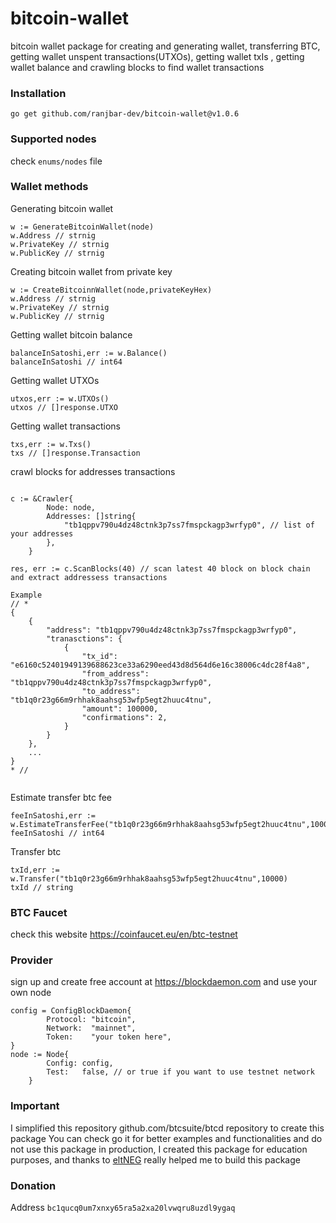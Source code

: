 # bitcoin-wallet
bitcoin wallet package for creating and generating wallet, transferring BTC, getting wallet unspent transactions(UTXOs), getting wallet txIs , getting wallet balance and crawling blocks to find wallet transactions

### Installation
```
go get github.com/ranjbar-dev/bitcoin-wallet@v1.0.6
```

### Supported nodes
check `enums/nodes` file  

### Wallet methods

Generating bitcoin wallet
```
w := GenerateBitcoinWallet(node)
w.Address // strnig 
w.PrivateKey // strnig 
w.PublicKey // strnig 
```

Creating bitcoin wallet from private key
```
w := CreateBitcoinnWallet(node,privateKeyHex)
w.Address // strnig 
w.PrivateKey // strnig 
w.PublicKey // strnig 
```

Getting wallet bitcoin balance
```
balanceInSatoshi,err := w.Balance()
balanceInSatoshi // int64
```

Getting wallet UTXOs
```
utxos,err := w.UTXOs()
utxos // []response.UTXO
```

Getting wallet transactions
```
txs,err := w.Txs()
txs // []response.Transaction
```

crawl blocks for addresses transactions
```

c := &Crawler{
		Node: node, 
		Addresses: []string{
			"tb1qppv790u4dz48ctnk3p7ss7fmspckagp3wrfyp0", // list of your addresses
		},
	}
	
res, err := c.ScanBlocks(40) // scan latest 40 block on block chain and extract addressess transactions 

Example 
// *
{
    {
        "address": "tb1qppv790u4dz48ctnk3p7ss7fmspckagp3wrfyp0",
        "tranasctions": {
            {
                "tx_id": "e6160c52401949139688623ce33a6290eed43d8d564d6e16c38006c4dc28f4a8",
                "from_address": "tb1qppv790u4dz48ctnk3p7ss7fmspckagp3wrfyp0",
                "to_address": "tb1q0r23g66m9rhhak8aahsg53wfp5egt2huuc4tnu",
                "amount": 100000,
                "confirmations": 2,
            }
        }
    },
    ...
}
* // 
	
```

Estimate transfer btc fee
```
feeInSatoshi,err := w.EstimateTransferFee("tb1q0r23g66m9rhhak8aahsg53wfp5egt2huuc4tnu",10000)
feeInSatoshi // int64
```

Transfer btc
```
txId,err := w.Transfer("tb1q0r23g66m9rhhak8aahsg53wfp5egt2huuc4tnu",10000)
txId // string
```

### BTC Faucet
check this website https://coinfaucet.eu/en/btc-testnet

### Provider 
sign up and create free account at https://blockdaemon.com and use your own node  
```
config = ConfigBlockDaemon{
		Protocol: "bitcoin",
		Network:  "mainnet",
		Token:    "your token here",
}
node := Node{
		Config: config,
		Test:   false, // or true if you want to use testnet network
	}
```
### Important
I simplified this repository github.com/btcsuite/btcd repository to create this package You can check go it for better examples and functionalities and do not use this package in production, I created this package for education purposes, 
and thanks to [eltNEG](https://github.com/eltNEG) really helped me to build this package


### Donation
Address `bc1qucq0um7xnxy65ra5a2xa20lvwqru8uzdl9ygaq`